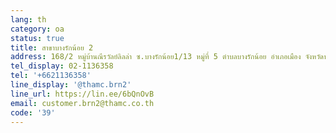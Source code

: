 ```yaml
---
lang: th
category: oa
status: true
title: สาขาบางรักน้อย 2
address: 168/2 หมู่บ้านณีรวัลย์ลิลล่า ซ.บางรักน้อย1/13 หมู่ที่ 5 ตำบลบางรักน้อย อำเภอเมือง จังหวัดนนทบุรี 11000
tel_display: 02-1136358
tel: '+6621136358'
line_display: '@thamc.brn2'
line_url: https://lin.ee/6bQnOvB
email: customer.brn2@thamc.co.th
code: '39'
---
```

